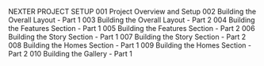 NEXTER PROJECT SETUP
001 Project Overview and Setup
002 Building the Overall Layout - Part 1
003 Building the Overall Layout - Part 2
004 Building the Features Section - Part 1
005 Building the Features Section - Part 2
006 Building the Story Section - Part 1
007 Building the Story Section - Part 2
008 Building the Homes Section - Part 1
009 Building the Homes Section - Part 2
010 Building the Gallery - Part 1